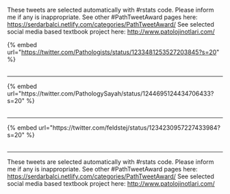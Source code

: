 

These tweets are selected automatically with #rstats code. Please inform me if any is inappropriate.
See other #PathTweetAward pages here: https://serdarbalci.netlify.com/categories/PathTweetAward/ 
See selected social media based textbook project here: http://www.patolojinotlari.com/

{% embed url="https://twitter.com/Pathologists/status/1233481253527203845?s=20" %}<br>
<br>
<hr>
{% embed url="https://twitter.com/PathologySayah/status/1244695124434706433?s=20" %}<br>
<br>
<hr>
{% embed url="https://twitter.com/feldstej/status/1234230957227433984?s=20" %}<br>
<br>
<hr>


These tweets are selected automatically with #rstats code. Please inform me if any is inappropriate.
See other #PathTweetAward pages here: https://serdarbalci.netlify.com/categories/PathTweetAward/ 
See selected social media based textbook project here: http://www.patolojinotlari.com/

